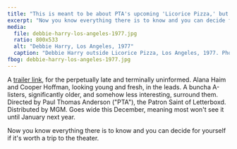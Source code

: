 ```yaml
---
title: "This is meant to be about PTA's upcoming 'Licorice Pizza,' but really it's an excuse to post a photo of Debbie Harry"
excerpt: "Now you know everything there is to know and you can decide for yourself if it's worth a trip to the theater."
media:
  file: debbie-harry-los-angeles-1977.jpg
  ratio: 800x533
  alt: "Debbie Harry, Los Angeles, 1977"
  caption: "Debbie Harry outside Licorice Pizza, Los Angeles, 1977. Photo by Chris Stein."
fbog: debbie-harry-los-angeles-1977.jpg
---
```


A [trailer link](https://www.youtube.com/watch?v=ofnXPwUPENo), for the perpetually late and terminally uninformed. Alana Haim and Cooper Hoffman, looking young and fresh, in the leads. A buncha A-listers, significantly older, and somehow less interesting, surround them. Directed by Paul Thomas Anderson ("PTA"), the Patron Saint of Letterboxd. Distributed by MGM. Goes wide this December, meaning most won't see it until January next year.

Now you know everything there is to know and you can decide for yourself if it's worth a trip to the theater.
